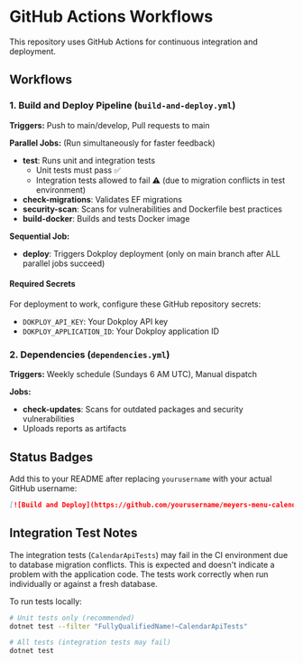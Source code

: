 # GitHub Actions Workflows

This repository uses GitHub Actions for continuous integration and deployment.

## Workflows

### 1. Build and Deploy Pipeline (`build-and-deploy.yml`)
**Triggers:** Push to main/develop, Pull requests to main

**Parallel Jobs:** (Run simultaneously for faster feedback)
- **test**: Runs unit and integration tests
  - Unit tests must pass ✅
  - Integration tests allowed to fail ⚠️ (due to migration conflicts in test environment)
- **check-migrations**: Validates EF migrations
- **security-scan**: Scans for vulnerabilities and Dockerfile best practices
- **build-docker**: Builds and tests Docker image

**Sequential Job:**
- **deploy**: Triggers Dokploy deployment (only on main branch after ALL parallel jobs succeed)

#### Required Secrets
For deployment to work, configure these GitHub repository secrets:
- `DOKPLOY_API_KEY`: Your Dokploy API key
- `DOKPLOY_APPLICATION_ID`: Your Dokploy application ID

### 2. Dependencies (`dependencies.yml`)
**Triggers:** Weekly schedule (Sundays 6 AM UTC), Manual dispatch

**Jobs:**
- **check-updates**: Scans for outdated packages and security vulnerabilities
- Uploads reports as artifacts

## Status Badges

Add this to your README after replacing `yourusername` with your actual GitHub username:

```markdown
[![Build and Deploy](https://github.com/yourusername/meyers-menu-calendar/actions/workflows/build-and-deploy.yml/badge.svg)](https://github.com/yourusername/meyers-menu-calendar/actions/workflows/build-and-deploy.yml)
```

## Integration Test Notes

The integration tests (`CalendarApiTests`) may fail in the CI environment due to database migration conflicts. This is expected and doesn't indicate a problem with the application code. The tests work correctly when run individually or against a fresh database.

To run tests locally:
```bash
# Unit tests only (recommended)
dotnet test --filter "FullyQualifiedName!~CalendarApiTests"

# All tests (integration tests may fail)
dotnet test
```